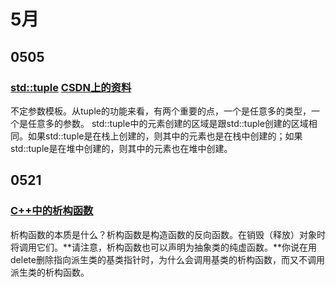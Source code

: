 # 5月

## 0505

### [std::tuple](https://www.jianshu.com/p/d22904f30930) [CSDN上的资料](https://blog.csdn.net/netyeaxi/article/details/83539928)
不定参数模板。从tuple的功能来看，有两个重要的点，一个是任意多的类型，一个是任意多的参数。
std::tuple中的元素创建的区域是跟std::tuple创建的区域相同。如果std::tuple是在栈上创建的，则其中的元素也是在栈中创建的；如果std::tuple是在堆中创建的，则其中的元素也在堆中创建。

## 0521

### [C++中的析构函数](https://www.jb51.net/article/78486.htm)
析构函数的本质是什么？析构函数是构造函数的反向函数。在销毁（释放）对象时将调用它们。**请注意，析构函数也可以声明为抽象类的纯虚函数。**你说在用delete删除指向派生类的基类指针时，为什么会调用基类的析构函数，而又不调用派生类的析构函数。